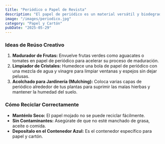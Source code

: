```yaml
---
title: "Periódico o Papel de Revista"
description: "El papel de periódico es un material versátil y biodegradable. Aprovecha sus propiedades antes de enviarlo a reciclar."
image: "/images/periodico.jpg"
category: "Papel y Cartón"
pubDate: "2025-05-29"
---
```


### Ideas de Reúso Creativo

1.  **Madurador de Frutas:** Envuelve frutas verdes como aguacates o tomates en papel de periódico para acelerar su proceso de maduración.
2.  **Limpiador de Cristales:** Humedece una bola de papel de periódico con una mezcla de agua y vinagre para limpiar ventanas y espejos sin dejar pelusas.
3.  **Acolchado para Jardinería (Mulching):** Coloca varias capas de periódico alrededor de tus plantas para suprimir las malas hierbas y mantener la humedad del suelo.

### Cómo Reciclar Correctamente

-   **Manténlo Seco:** El papel mojado no se puede reciclar fácilmente.
-   **Sin Contaminantes:** Asegúrate de que no esté manchado de grasa, aceite o comida.
-   **Deposítalo en el Contenedor Azul:** Es el contenedor específico para papel y cartón.